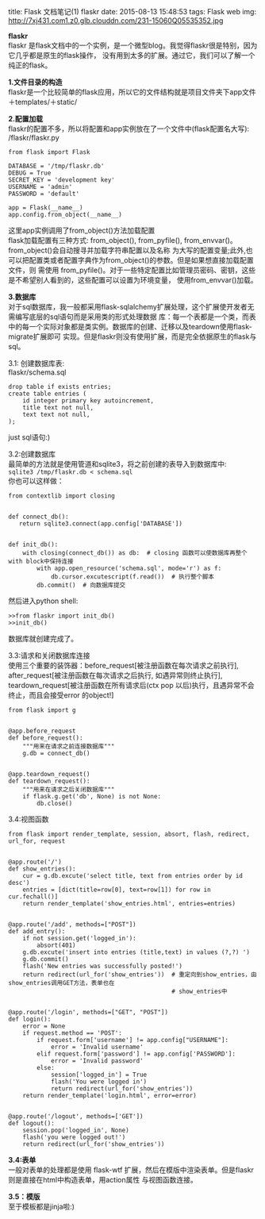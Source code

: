 title: Flask 文档笔记(1) flaskr
date: 2015-08-13 15:48:53
tags: Flask web
img: http://7xj431.com1.z0.glb.clouddn.com/231-15060Q05535352.jpg

**flaskr**<br/>
flaskr 是flask文档中的一个实例，是一个微型blog。我觉得flaskr很是特别，因为它几乎都是原生的flask操作，
没有用到太多的扩展。通过它，我们可以了解一个纯正的flask。<br/>

**1.文件目录的构造**<br/>
flaskr是一个比较简单的flask应用，所以它的文件结构就是项目文件夹下app文件＋templates/＋static/<br/>

**2.配置加载**<br/>
flaskr的配置不多，所以将配置和app实例放在了一个文件中(flask配置名大写):
/flaskr/flaskr.py

    from flask import Flask

    DATABASE = '/tmp/flaskr.db'
    DEBUG = True
    SECRET_KEY = 'development key'
    USERNAME = 'admin'
    PASSWORD = 'default'

    app = Flask(__name__)
    app.config.from_object(__name__)

这里app实例调用了from_object()方法加载配置<br/>
flask加载配置有三种方式: from_object(), from_pyfile(), from_envvar()。from_object()会自动搜寻并加载字符串配置以及名称
为大写的配置变量;此外,也可以把配置类或者配置字典作为from_object()的参数。但是如果想直接加载配置文件，则
需使用 from_pyfile()。对于一些特定配置比如管理员密码、密钥，这些是不希望别人看到的，这些配置可以设置为环境变量，
使用from_envvar()加载。<br/>

**3.数据库**<br/>
对于sql数据库，我一般都采用flask-sqlalchemy扩展处理，这个扩展使开发者无需编写底层的sql语句而是采用类的形式处理数据
库：每一个表都是一个类，而表中的每一个实际对象都是类实例。数据库的创建、迁移以及teardown使用flask-migrate扩展即可
实现。但是flaskr则没有使用扩展，而是完全依据原生的flask与sql。<br/>

3.1: 创建数据库表:<br/>
flaskr/schema.sql

    drop table if exists entries;
    create table entries (
        id integer primary key autoincrement,
        title text not null,
        text text not null,
    );

just sql语句:)<br/>

3.2:创建数据库<br/>
最简单的方法就是使用管道和sqlite3，将之前创建的表导入到数据库中:<br/>
<code>sqlite3 /tmp/flaskr.db < schema.sql</code><br/>
你也可以这样做：

    from contextlib import closing


    def connect_db():
       return sqlite3.connect(app.config['DATABASE'])


    def init_db():
        with closing(connect_db()) as db:  # closing 函数可以使数据库再整个with block中保持连接
            with app.open_resource('schema.sql', mode='r') as f:
                db.cursor.excutescript(f.read())  # 执行整个脚本
            db.commit()  # 向数据库提交

然后进入python shell:

    >>from flaskr import init_db()
    >>init_db()

数据库就创建完成了。

3.3:请求和关闭数据库连接<br/>
使用三个重要的装饰器：before_request[被注册函数在每次请求之前执行], after_request[被注册函数在每次请求之后执行,
如遇异常则终止执行], teardown_request[被注册函数在所有请求后(ctx pop 以后)执行，且遇异常不会终止，而且会接受error
的object!]<br/>

    from flask import g


    @app.before_request
    def before_request():
        """用来在请求之前连接数据库"""
        g.db = connect_db()


    @app.teardown_request()
    def teardown_request():
        """用来在请求之后关闭数据库"""
        if flask.g.get('db', None) is not None:
            db.close()

3.4:视图函数<br/>

    from flask import render_template, session, absort, flash, redirect, url_for, request


    @app.route('/')
    def show_entries():
        cur = g.db.excute('select title, text from entries order by id desc')
        entries = [dict(title=row[0], text=row[1]) for row in cur.fechall()]
        return render_template('show_entries.html', entries=entries)


    @app.route('/add', methods=["POST"])
    def add_entry():
        if not session.get('logged_in'):
            absort(401)
        g.db.excute('insert into entries (title,text) in values (?,?) ')
        g.db.commit()
        flash('New entries was successfully posted!')
        return redirect(url_for('show_entries'))  # 重定向到show_entries，由show_entries调用GET方法，表单也在
                                                  # show_entries中


    @app.route('/login', methods=["GET", "POST"])
    def login():
        error = None
        if request.method == 'POST':
            if request.form['username'] != app.config["USERNAME"]:
                error = 'Invalid username'
            elif request.form['password'] != app.config['PASSWORD']:
                error = 'Invalid password'
            else:
                session['logged_in'] = True
                flash('You were logged in')
                return redirect(url_for('show_entries'))
        return render_template('login.html', error=error)


    @app.route('/logout', methods=['GET'])
    def logout():
        session.pop('logged_in', None)
        flash('you were logged out!')
        return redirect(url_for('show_entries'))

**3.4:表单**<br/>
一般对表单的处理都是使用 flask-wtf 扩展，然后在模版中渲染表单。但是flaskr则是直接在html中构造表单，用action属性
与视图函数连接。

**3.5：模版**<br/>
至于模板都是jinja啦:)
